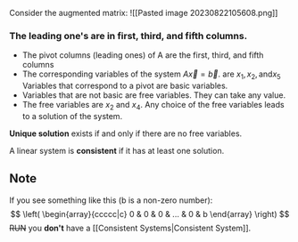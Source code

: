 Consider the augmented matrix:
![[Pasted image 20230822105608.png]]
### The leading one's are in first, third, and fifth columns.
- The pivot columns (leading ones) of A are the first, third, and fifth columns
- The corresponding variables of the system $A \vec{x}= \vec{b}$. are $x_1, x_2, \text{and} x_5$ Variables that correspond to a pivot are basic variables.
- Variables that are not basic are free variables. They can take any value.
- The free variables are $x_2$ and $x_4$. Any choice of the free variables leads to a solution of the system.

**Unique solution** exists if and only if there are no free variables.

A linear system is **consistent** if it has at least one solution.

## Note
If you see something like this (b is a non-zero number): 
$$
\left( \begin{array}{ccccc|c} 0 & 0 & 0 & ... & 0 & b \end{array} \right)
$$
~~RUN~~ you **don't** have a [[Consistent Systems|Consistent System]]. 